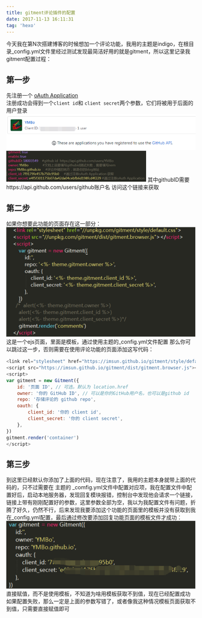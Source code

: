 ```yaml
---
title: gitment评论插件的配置
date: 2017-11-13 16:11:31
tag: 'hexo'
---
```

今天我在第N次搭建博客的时候想加一个评论功能，我用的主题是indigo，在根目录_config.yml文件里经过测试发现最简洁好用的就是gitment，所以这里记录我gitment配置过程：
## 第一步
先注册一个 [oAuth Application](https://github.com/settings/applications/new)    
注册成功会得到一个`client id`和 `client secret`两个参数，它们将被用于后面的用户登录
![oAuth Application](/images/gitment评论插件的配置/1.png)
![_config.yml](/images/gitment评论插件的配置/2.png)
其中githubID需要https://api.github.com/users/github账户名  访问这个链接来获取

## 第二步
如果你想要此功能的页面存在这一部分：
![gitment页面配置](/images/gitment评论插件的配置/3.png)
这是一个ejs页面，里面是模板，通过使用主题的_config.yml文件配置
那么你可以跳过这一步，否则需要在使用评论功能的页面添加这写代码：
``` javascript
<link rel="stylesheet" href="https://imsun.github.io/gitment/style/default.css">
<script src="https://imsun.github.io/gitment/dist/gitment.browser.js"></script>
<script>
var gitment = new Gitment({
	id: '页面 ID', // 可选。默认为 location.href
	owner: '你的 GitHub ID', // 可以是你的GitHub用户名，也可以是github id
	repo: '存储评论的 github repo',
	oauth: {
		client_id: '你的 client id',
		client_secret: '你的 client secret',
	},
})
gitment.render('container')
</script>
```
## 第三步
到这里已经默认你添加了上面的代码，现在注意了，我用的主题本身就带上面的代码的，只不过需要在 主题的 _comfig.yml文件中配置对应项，我在配置文件中配置好后，启动本地服务器，发现回复模块报错，控制台中发现他会请求一个链接，链接上带有刚刚配置好的参数，这里参数全部为空，我以为我配置文件有问题，折腾了好久，仍然不行，后来发现我要添加这个功能的页面里的模板并没有获取到我在_config.yml配置，最后通过修改要添加回复功能页面的模板文件才成功：
![修改为](/images/gitment评论插件的配置/4.png)
直接赋值，而不是使用模板，不知道为啥用模板获取不到值，现在已经配置成功
如果配置失败，那么一定是上面的参数写错了，或者像我这种情况模板页面获取不到值，只需要直接赋值即可